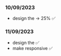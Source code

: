 ### 10/09/2023

- design the <ContactDetails /> -> 25% ✅

### 11/09/2023

- design the <ContactDetails /> ✅
- make <ContactDetails /> responsive ✅
